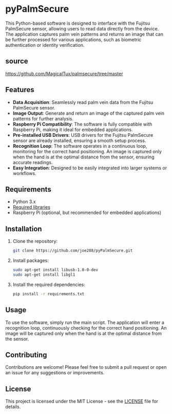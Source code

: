 # pyPalmSecure
This Python-based software is designed to interface with the Fujitsu PalmSecure sensor, allowing users to read data directly from the device. The application captures palm vein patterns and returns an image that can be further processed for various applications, such as biometric authentication or identity verification.

## source
https://github.com/MagicalTux/palmsecure/tree/master

## Features

- **Data Acquisition**: Seamlessly read palm vein data from the Fujitsu PalmSecure sensor.
- **Image Output**: Generate and return an image of the captured palm vein patterns for further analysis.
- **Raspberry Pi Compatibility**: The software is fully compatible with Raspberry Pi, making it ideal for embedded applications.
- **Pre-installed USB Drivers**: USB drivers for the Fujitsu PalmSecure sensor are already installed, ensuring a smooth setup process.
- **Recognition Loop**: The software operates in a continuous loop, monitoring for the correct hand positioning. An image is captured only when the hand is at the optimal distance from the sensor, ensuring accurate readings.
- **Easy Integration**: Designed to be easily integrated into larger systems or workflows.

## Requirements

- Python 3.x
- [Required libraries](requirements.txt)
- Raspberry Pi (optional, but recommended for embedded applications)

## Installation

1. Clone the repository:
   ```bash
   git clone https://github.com/joe288/pyPalmSecure.git
    ````
2. Install packages:
    ````bash
    sudo apt-get install libusb-1.0-0-dev
    sudo apt-get install libgl1
    ````
3. Install the required dependencies:
    ````bash
    pip install -r requirements.txt
    ````
## Usage
To use the software, simply run the main script. The application will enter a recognition loop, continuously checking for the correct hand positioning. An image will be captured only when the hand is at the optimal distance from the sensor.

## Contributing
Contributions are welcome! Please feel free to submit a pull request or open an issue for any suggestions or improvements.

## License
This project is licensed under the MIT License - see the [LICENSE](LICENSE) file for details.
